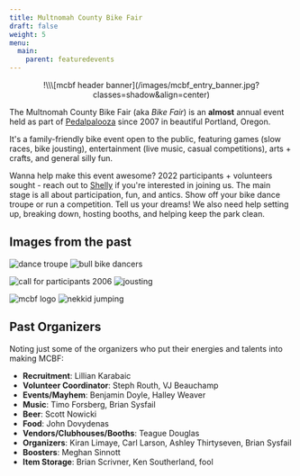 ```yaml
---
title: Multnomah County Bike Fair
draft: false
weight: 5
menu:
  main:
    parent: featuredevents
---
```

<center>!\\\[mcbf header banner](/images/mcbf_entry_banner.jpg?classes=shadow&align=center)</center>

The Multnomah County Bike Fair (aka *Bike Fair*) is an **almost** annual event held as part of [Pedalpalooza](/pages/pedalpalooza) since 2007 in beautiful Portland, Oregon. 

It's a family-friendly bike event open to the public, featuring games (slow races, bike jousting), entertainment (live music, casual competitions), arts + crafts, and general silly fun. 

Wanna help make this event awesome? 2022 participants + volunteers sought - reach out to [Shelly](https://www.instagram.com/oh_shell/) if you're interested in joining us. The main stage is all about participation, fun, and antics. Show off your bike dance troupe or run a competition. Tell us your dreams! We also need help setting up, breaking down, hosting booths, and helping keep the park clean. 

## Images from the past

![dance troupe](/images/mcbf_brakes.jpg?classes=shadow) ![bull bike dancers](/images/mcbf_bull_dancers.jpg?classes=shadow)

![call for participants 2006](/images/mcbf_call.jpg?classes=shadow) ![jousting](/images/mcbf_joust.jpg?classes=shadow)

![mcbf logo](/images/mcbf_logo.jpg?classes=shadow) ![nekkid jumping](/images/mcbf_nekkid_jump.jpg?classes=shadow)

## Past Organizers

Noting just some of the organizers who put their energies and talents into making MCBF: 

* **Recruitment**:  Lillian Karabaic
* **Volunteer Coordinator**:  Steph Routh, VJ Beauchamp
* **Events/Mayhem**:  Benjamin Doyle, Halley Weaver
* **Music**:  Timo Forsberg, Brian Sysfail
* **Beer**:  Scott Nowicki
* **Food**:  John Dovydenas
* **Vendors/Clubhouses/Booths**:  Teague Douglas
* **Organizers**:  Kiran Limaye, Carl Larson, Ashley Thirtyseven, Brian Sysfail
* **Boosters**:  Meghan Sinnott
* **Item Storage**:  Brian Scrivner, Ken Southerland, fool